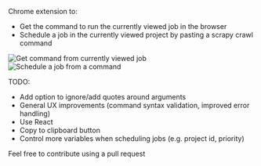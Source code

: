 Chrome extension to:
- Get the command to run the currently viewed job in the browser
- Schedule a job in the currently viewed project by pasting a scrapy crawl
  command

![Get command from currently viewed job](http://i.imgur.com/cDKzM2T.png)
![Schedule a job from a command](http://i.imgur.com/MLdXcAF.png)

TODO:
- Add option to ignore/add quotes around arguments
- General UX improvements (command syntax validation, improved error handling)
- Use React
- Copy to clipboard button
- Control more variables when scheduling jobs (e.g. project id, priority)

Feel free to contribute using a pull request
